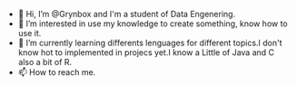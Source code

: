 - 👋 Hi, I’m @Grynbox and I'm a student of Data Engenering.
- 👀 I’m interested in use my knowledge to create something, know how to use it. 
- 🌱 I’m currently learning differents lenguages for different topics.I don't know hot to implemented in projecs yet.I know a Little of Java and C also a bit of R.   
- 📫 How to reach me.
<!---
Grynbox/Grynbox is a ✨ special ✨ repository because its `README.md` (this file) appears on your GitHub profile.
You can click the Preview link to take a look at your changes.
--->
